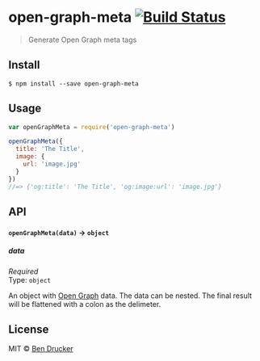 # open-graph-meta [![Build Status](https://travis-ci.org/bendrucker/open-graph-meta.svg?branch=master)](https://travis-ci.org/bendrucker/open-graph-meta)

> Generate Open Graph meta tags


## Install

```
$ npm install --save open-graph-meta
```


## Usage

```js
var openGraphMeta = require('open-graph-meta')

openGraphMeta({
  title: 'The Title',
  image: {
    url: 'image.jpg'
  }
})
//=> {'og:title': 'The Title', 'og:image:url': 'image.jpg'}
```

## API

#### `openGraphMeta(data)` -> `object`

##### data

*Required*  
Type: `object`

An object with [Open Graph](http://ogp.me/) data. The data can be nested. The final result will be flattened with a colon as the delimeter.


## License

MIT © [Ben Drucker](http://bendrucker.me)

